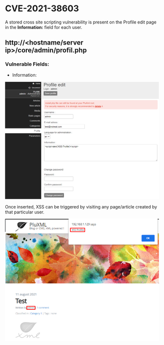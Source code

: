 # CVE-2021-38603

A stored cross site scripting vulnerability is present on the Profile edit page in the **Information:** field for each user.

## http://\<hostname/server ip\>/core/admin/profil.php

### Vulnerable Fields:

- Information:

![User Profile Page](PluXML_Profile.png)

Once inserted, XSS can be triggered by visiting any page/article created by that particular user.

![Profile XSS](PluXML_Profile_Stored_XSS.png)

